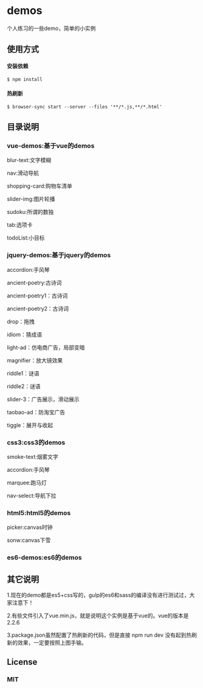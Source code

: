 # demos
个人练习的一些demo，简单的小实例

## 使用方式
#### 安装依赖
    $ npm install
#### 热刷新
    $ browser-sync start --server --files '**/*.js,**/*.html'

## 目录说明

### vue-demos:基于vue的demos

blur-text:文字模糊

nav:滑动导航

shopping-card:购物车清单

slider-img:图片轮播

sudoku:所谓的数独

tab:选项卡

todoList:小目标

### jquery-demos:基于jquery的demos

accordion:手风琴

ancient-poetry:古诗词

ancient-poetry1：古诗词

ancient-poetry2：古诗词

drop：拖拽

idiom：猜成语

light-ad：仿电商广告，局部变暗

magnifier：放大镜效果

riddle1：谜语

riddle2：谜语

slider-3：广告展示，滑动展示

taobao-ad：防淘宝广告

tiggle：展开与收起

### css3:css3的demos

smoke-text:烟雾文字

accordion:手风琴

marquee:跑马灯

nav-select:导航下拉

### html5:html5的demos

picker:canvas时钟

sonw:canvas下雪

### es6-demos:es6的demos

## 其它说明

1.现在的demo都是es5+css写的，gulp的es6和sass的编译没有进行测试过，大家注意下！

2.有些文件引入了vue.min.js，就是说明这个实例是基于vue的。vue的版本是2.2.6

3.package.json虽然配置了热刷新的代码，但是直接 npm run dev 没有起到热刷新的效果，一定要按照上图手输。
## License
### MIT